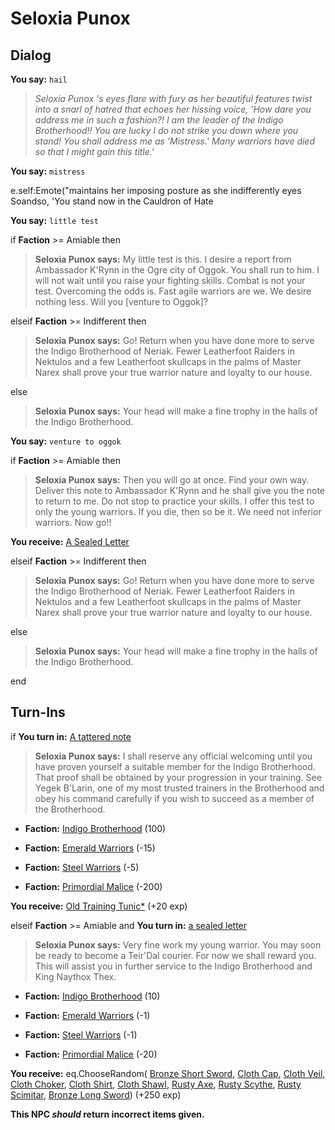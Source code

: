 # Seloxia Punox
## Dialog

**You say:** `hail`



>*Seloxia Punox 's eyes flare with fury as her beautiful features twist into a snarl of hatred that echoes her hissing voice, 'How dare you address me in such a fashion?!  I am the leader of the Indigo Brotherhood!!  You are lucky I do not strike you down where you stand!  You shall address me as 'Mistress.'  Many warriors have died so that I might gain this title.'*

**You say:** `mistress`



e.self:Emote("maintains her imposing posture as she indifferently eyes Soandso, 'You stand now in the Cauldron of Hate 

**You say:** `little test`



if **Faction** >= Amiable then



>**Seloxia Punox says:** My little test is this. I desire a report from Ambassador K'Rynn in the Ogre city of Oggok. You shall run to him. I will not wait until you raise your fighting skills. Combat is not your test. Overcoming the odds is. Fast agile warriors are we. We desire nothing less. Will you [venture to Oggok]?


elseif **Faction** >= Indifferent then



>**Seloxia Punox says:** Go! Return when you have done more to serve the Indigo Brotherhood of Neriak. Fewer Leatherfoot Raiders in Nektulos and a few Leatherfoot skullcaps in the palms of Master Narex shall prove your true warrior nature and loyalty to our house.


else



>**Seloxia Punox says:** Your head will make a fine trophy in the halls of the Indigo Brotherhood.




**You say:** `venture to oggok`



if **Faction** >= Amiable then



>**Seloxia Punox says:** Then you will go at once. Find your own way. Deliver this note to Ambassador K'Rynn and he shall give you the note to return to me. Do not stop to practice your skills. I offer this test to only the young warriors. If you die, then so be it. We need not inferior warriors. Now go!!



**You receive:**  [A Sealed Letter](/item/18842)


elseif **Faction** >= Indifferent then



>**Seloxia Punox says:** Go! Return when you have done more to serve the Indigo Brotherhood of Neriak. Fewer Leatherfoot Raiders in Nektulos and a few Leatherfoot skullcaps in the palms of Master Narex shall prove your true warrior nature and loyalty to our house.


else



>**Seloxia Punox says:** Your head will make a fine trophy in the halls of the Indigo Brotherhood.



end

## Turn-Ins





if **You turn in:** [A tattered note](/item/18751)


>**Seloxia Punox says:** I shall reserve any official welcoming until you have proven yourself a suitable member for the Indigo Brotherhood. That proof shall be obtained by your progression in your training. See Yegek B'Larin, one of my most trusted trainers in the Brotherhood and obey his command carefully if you wish to succeed as a member of the Brotherhood.


* __Faction:__ [Indigo Brotherhood](/faction/270) (100)


* __Faction:__ [Emerald Warriors](/faction/326) (-15)


* __Faction:__ [Steel Warriors](/faction/311) (-5)


* __Faction:__ [Primordial Malice](/faction/1522) (-200)


 **You receive:**  [Old Training Tunic*](/item/13580) (+20 exp)

elseif **Faction** >= Amiable and  **You turn in:** [a sealed letter](/item/18843)


>**Seloxia Punox says:** Very fine work my young warrior. You may soon be ready to become a Teir'Dal courier. For now we shall reward you. This will assist you in further service to the Indigo Brotherhood and King Naythox Thex.


* __Faction:__ [Indigo Brotherhood](/faction/270) (10)


* __Faction:__ [Emerald Warriors](/faction/326) (-1)


* __Faction:__ [Steel Warriors](/faction/311) (-1)


* __Faction:__ [Primordial Malice](/faction/1522) (-20)


 **You receive:** eq.ChooseRandom( [Bronze Short Sword](/item/5026), [Cloth Cap](/item/1001), [Cloth Veil](/item/1002), [Cloth Choker](/item/1003), [Cloth Shirt](/item/1004), [Cloth Shawl](/item/1005), [Rusty Axe](/item/5014), [Rusty Scythe](/item/5015), [Rusty Scimitar](/item/5021), [Bronze Long Sword](/item/5027)) (+250 exp)

**This NPC *should* return incorrect items given.**






